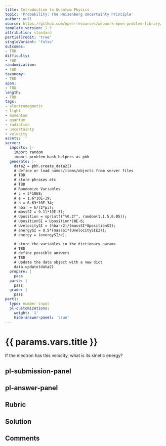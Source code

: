 ```yaml
---
title: Introduction to Quantum Physics
topic: 'Probability: The Heisenberg Uncertainty Principle'
author: null
source: https://github.com/open-resources/webwork-open-problem-library/tree/master/Contrib/BrockPhysics/College_Physics_Urone/29.Introduction_to_Quantum_Physics/29-07.Probability_The_Heisenberg_Uncertainty_Principle/NU_U17_29_07_001.pg
template_version: 1.3
attribution: standard
partialCredit: 'true'
singleVariant: 'false'
outcomes:
- TBD
difficulty:
- TBD
randomization:
- TBD
taxonomy:
- TBD
span:
- TBD
length:
- TBD
tags:
- electromagnetic
- light
- momentum
- quantum
- radiation
- uncertainty
- velocity
assets: ''
server:
  imports: |-
    import random
    import problem_bank_helpers as pbh
  generate: |-
    data2 = pbh.create_data2()
    # define or load names/items/objects from server files
    # TBD
    # store phrases etc
    # TBD
    # Randomize Variables
    # c = 3*10E8;
    # e = 1.6*10E-19;
    # h = 6.63*10E-34;
    # hbar = h/(2*pi);
    # massSI = 9.11*10E-31;
    # Uposition = sprintf("%0.2f", random(1,1.5,0.05));
    # UpositionSI = Uposition*10E-6;
    # UvelocitySI = (hbar/2)/(massSI*UpositionSI);
    # energySI = 0.5*(massSI*(UvelocitySIE2));
    # energy = (energySI/e);

    # store the variables in the dictionary params
    # TBD
    # define possible answers
    # TBD
    # Update the data object with a new dict
    data.update(data2)
  prepare: |
    pass
  parse: |
    pass
  grade: |
    pass
part1:
  type: number-input
  pl-customizations:
    weight: '1'
    hide-answer-panel: 'true'
---
```


# {{ params.vars.title }} 


If the electron has this velocity, what is its kinetic energy?


## pl-submission-panel 


## pl-answer-panel 


## Rubric 


## Solution 


## Comments 


